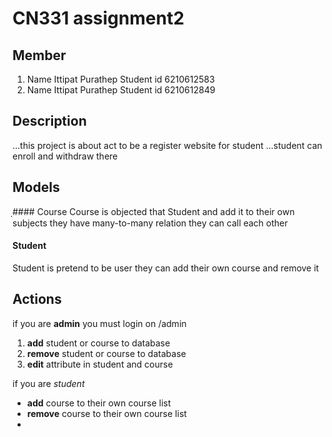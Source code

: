 CN331 assignment2
====
Member
----
1. Name Ittipat Purathep Student id 6210612583
2. Name Ittipat Purathep Student id 6210612849

Description
----
...this project is about  act to be a register website for student
...student can enroll and withdraw there 

Models
---
ฺฺ#### Course
Course is objected that Student and add it to their own subjects they have many-to-many relation they can call each other 

#### Student
Student is pretend to be user they can add their own course and remove it


## Actions
if you are __admin__ 
you must login on /admin
1. **add** student or course to database
2. **remove** student or course to database
3. **edit** attribute in student and course

if you are _student_
- **add** course to their own course list
- **remove** course to their own course list
-
